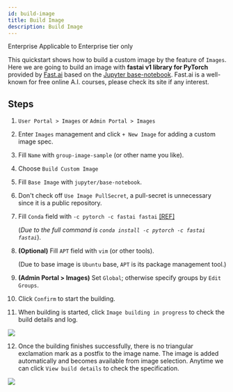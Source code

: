 ```yaml
---
id: build-image
title: Build Image
description: Build Image
---
```


<div class="ee-only tooltip">Enterprise
  <span class="tooltiptext">Applicable to Enterprise tier only</span>
</div>

This quickstart shows how to build a custom image by the feature of `Images`. Here we are going to build an image with **fastai v1 library for PyTorch** provided by [Fast.ai](https://www.fast.ai/) based on the [Jupyter base-notebook](https://github.com/jupyter/docker-stacks/tree/master/base-notebook). Fast.ai is a well-known for free online A.I. courses, please check its site if any interest.

## Steps

1. `User Portal > Images` or `Admin Portal > Images`

2. Enter `Images` management and click `+ New Image` for adding a custom image spec.

3. Fill `Name` with `group-image-sample` (or other name you like).

4. Choose `Build Custom Image`

5. Fill `Base Image` with `jupyter/base-notebook`.

6. Don't check off `Use Image PullSecret`, a pull-secret is unnecessary since it is a public repository.

7. Fill `Conda` field with `-c pytorch -c fastai fastai` [[REF]](https://docs.fast.ai/index.html#Installation-and-updating) 

    (*Due to the full command is `conda install -c pytorch -c fastai fastai`*).

8. **(Optional)** Fill `APT` field with `vim` (or other tools).

    (Due to base image is `Ubuntu` base, `APT` is its package management tool.)

9. **(Admin Portal > Images)** Set `Global`; otherwise specify groups by `Edit Groups`.
10. Click `Confirm` to start the building. 


11. When building is started, click `Image building in progress` to check the build details and log.

![](assets/group-image-building.png)


12. Once the building finishes successfully, there is no triangular exclamation mark as a postfix to the image name. The image is added automatically and becomes available from image selection. Anytime we can click `View build details` to check the specification.

![](assets/group-image-built.png)


